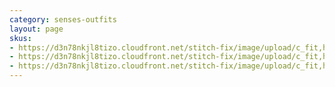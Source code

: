 ```yaml
---
category: senses-outfits
layout: page
skus:
- https://d3n78nkjl8tizo.cloudfront.net/stitch-fix/image/upload/c_fit,h_720,w_862/v1684570856/a77ulvpifszc5exb9s82.jpg
- https://d3n78nkjl8tizo.cloudfront.net/stitch-fix/image/upload/c_fit,h_720,w_862/v1683161425/qzxz2d0mipvnqwdxp6gv.jpg
- https://d3n78nkjl8tizo.cloudfront.net/stitch-fix/image/upload/c_fit,h_720,w_862/v1682488514/u8mljcoc4ff9exklbqtb.jpg
---
```



